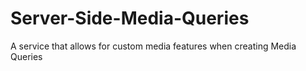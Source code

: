 Server-Side-Media-Queries
=========================

A service that allows for custom media features when creating Media Queries